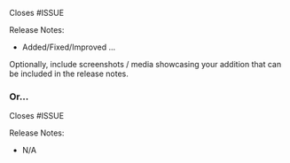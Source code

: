 Closes #ISSUE

Release Notes:

- Added/Fixed/Improved ...

Optionally, include screenshots / media showcasing your addition that can be included in the release notes.

### Or...

Closes #ISSUE

Release Notes:

- N/A

